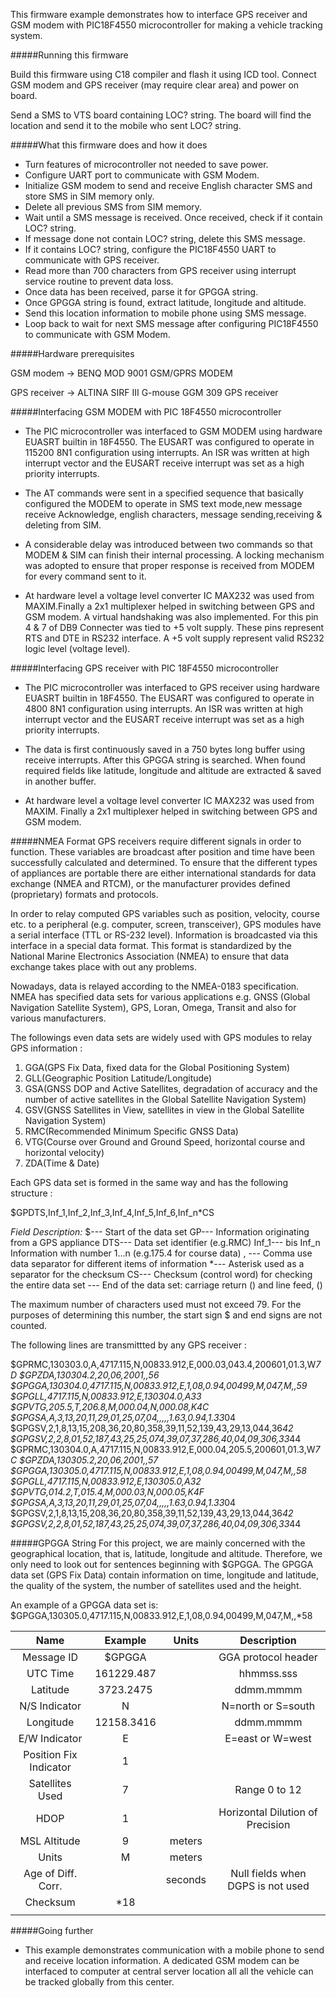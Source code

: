 This firmware example demonstrates how to interface GPS receiver and GSM modem with 
PIC18F4550 microcontroller for making a vehicle tracking system.

#####Running this firmware
   
Build this firmware using C18 compiler and flash it using ICD tool. Connect GSM modem 
and GPS receiver (may require clear area) and power on board.

Send a SMS to VTS board containing LOC? string. The board will find the location and send 
it to the mobile who sent LOC? string.
   
#####What this firmware does and how it does

- Turn features of microcontroller not needed to save power.
- Configure UART port to communicate with GSM Modem.
- Initialize GSM modem to send and receive English character SMS and store SMS in SIM 
memory only.
- Delete all previous SMS from SIM memory.
- Wait until a SMS message is received. Once received, check if it contain LOC? string.
- If message done not contain LOC? string, delete this SMS message. 
- If it contains LOC? string, configure the PIC18F4550 UART to communicate with GPS receiver.
- Read more than 700 characters from GPS receiver using interrupt service routine to prevent 
data loss.
- Once data has been received, parse it for GPGGA string.
- Once GPGGA string is found, extract latitude, longitude and altitude.
- Send this location information to mobile phone using SMS message.
- Loop back to wait for next SMS message after configuring PIC18F4550 to communicate with 
GSM Modem.

#####Hardware prerequisites

GSM modem    &#8594; BENQ MOD 9001 GSM/GPRS MODEM

GPS receiver &#8594; ALTINA SIRF III G-mouse GGM 309 GPS receiver

#####Interfacing GSM MODEM with PIC 18F4550 microcontroller 
- The PIC microcontroller was interfaced to GSM MODEM using hardware EUASRT builtin in 18F4550. 
The EUSART was configured to operate in 115200 8N1 configuration using interrupts. An ISR was 
written at high interrupt vector and the EUSART receive interrupt was set as a high priority 
interrupts. 

- The AT commands were sent  in a specified sequence that basically configured the 
MODEM to operate in SMS text mode,new message receive  Acknowledge, english characters, 
message sending,receiving & deleting from SIM. 

- A considerable delay was introduced between two commands so that MODEM & SIM can finish their 
internal processing. A locking mechanism was adopted to ensure that proper response is received 
from MODEM for every command sent to it. 

- At hardware level a voltage level converter IC MAX232 was used from MAXIM.Finally a 2x1 multiplexer 
helped in switching between GPS and GSM modem. A virtual handshaking was also implemented. For this 
pin 4 & 7 of DB9 Connecter was tied to +5 volt supply. These pins represent RTS and DTE in RS232 
interface. A +5 volt supply represent valid RS232 logic level (voltage level).

#####Interfacing GPS receiver with PIC 18F4550 microcontroller 
- The PIC microcontroller was interfaced to GPS receiver using hardware EUASRT builtin in 18F4550. 
The EUSART was configured to operate in 4800 8N1 configuration using interrupts. An ISR was 
written at high interrupt vector and the EUSART receive interrupt was set as a high  priority 
interrupts.

- The data is first continuously saved in a 750 bytes long buffer using receive interrupts. After 
this GPGGA string is searched. When found required fields like latitude, longitude and altitude 
are extracted & saved in another buffer.

- At hardware level a voltage level converter IC MAX232 was used from MAXIM. Finally a 2x1 multiplexer 
helped in switching between GPS and GSM modem.

#####NMEA Format
GPS receivers require different signals in order to function. These variables are broadcast after position 
and time have been successfully calculated and determined. To ensure that the different types of appliances 
are portable there are either international standards for data exchange (NMEA and RTCM), or the manufacturer 
provides defined (proprietary) formats and protocols.

In order to relay computed GPS variables such as position, velocity, course etc. to a peripheral (e.g. computer,
screen, transceiver), GPS modules have a serial interface (TTL or RS-232 level). Information is broadcasted via 
this interface in a special data format. This format is standardized by the National Marine Electronics Association 
(NMEA) to ensure that data exchange takes place with out any problems.

Nowadays, data is relayed according to the NMEA-0183 specification. NMEA has specified data sets for
various applications e.g. GNSS (Global Navigation Satellite System), GPS, Loran, Omega, Transit and also 
for various manufacturers. 

The followings even data sets are widely used with GPS modules to relay GPS information :
1. GGA(GPS Fix Data, fixed data for the Global Positioning System)
2. GLL(Geographic Position Latitude/Longitude)
3. GSA(GNSS DOP and Active Satellites, degradation of accuracy and the number of active satellites in the Global Satellite Navigation System)
4. GSV(GNSS Satellites in View, satellites in view in the Global Satellite Navigation System)
5. RMC(Recommended Minimum Specific GNSS Data)
6. VTG(Course over Ground and Ground Speed, horizontal course and horizontal velocity)
7. ZDA(Time & Date)

Each GPS data set is formed in the same way and has the following structure :

$GPDTS,Inf_1,Inf_2,Inf_3,Inf_4,Inf_5,Inf_6,Inf_n*CS<CR><LF>

*Field Description:*
$--- Start of the data set
GP--- Information originating from a GPS appliance
DTS--- Data set identifier (e.g.RMC)
Inf_1--- bis Inf_n  Information with number 1...n (e.g.175.4 for course data)
, --- Comma use data separator for different items of information
*--- Asterisk used as a separator for the checksum
CS--- Checksum (control word) for checking the entire data set
<CR><LF>--- End of the data set: carriage return (<CR>) and line feed, (<LF>)

The maximum number of characters used must not exceed 79. For the purposes of determining this number, 
the start sign $ and end signs <CR><LF>are not counted.

The following lines are transmittted by any GPS receiver :

$GPRMC,130303.0,A,4717.115,N,00833.912,E,000.03,043.4,200601,01.3,W*7D<CR><LF>
$GPZDA,130304.2,20,06,2001,,*56<CR><LF>
$GPGGA,130304.0,4717.115,N,00833.912,E,1,08,0.94,00499,M,047,M,,*59<CR><LF>
$GPGLL,4717.115,N,00833.912,E,130304.0,A*33<CR><LF>
$GPVTG,205.5,T,206.8,M,000.04,N,000.08,K*4C<CR><LF>
$GPGSA,A,3,13,20,11,29,01,25,07,04,,,,,1.63,0.94,1.33*04<CR><LF>
$GPGSV,2,1,8,13,15,208,36,20,80,358,39,11,52,139,43,29,13,044,36*42<CR><LF>
$GPGSV,2,2,8,01,52,187,43,25,25,074,39,07,37,286,40,04,09,306,33*44<CR><LF>
$GPRMC,130304.0,A,4717.115,N,00833.912,E,000.04,205.5,200601,01.3,W*7C<CR><LF>
$GPZDA,130305.2,20,06,2001,,*57<CR><LF>
$GPGGA,130305.0,4717.115,N,00833.912,E,1,08,0.94,00499,M,047,M,,*58<CR><LF>
$GPGLL,4717.115,N,00833.912,E,130305.0,A*32<CR><LF>
$GPVTG,014.2,T,015.4,M,000.03,N,000.05,K*4F<CR><LF>
$GPGSA,A,3,13,20,11,29,01,25,07,04,,,,,1.63,0.94,1.33*04<CR><LF>
$GPGSV,2,1,8,13,15,208,36,20,80,358,39,11,52,139,43,29,13,044,36*42<CR><LF>
$GPGSV,2,2,8,01,52,187,43,25,25,074,39,07,37,286,40,04,09,306,33*44<CR><LF>

#####GPGGA String
For this project, we are mainly concerned with the geographical location, that is, latitude, longitude 
and altitude. Therefore, we only need to look out for sentences beginning with $GPGGA. The GPGGA data set 
(GPS Fix Data) contain information on time, longitude and latitude, the quality of the system, the number 
of satellites used and the height. 

An example of a GPGGA data set is:
$GPGGA,130305.0,4717.115,N,00833.912,E,1,08,0.94,00499,M,047,M,,*58<CR><LF>

| Name                   | Example        | Units      | Description                       |
| :------------:         |:-------------: | :--------: | :--------:                        |
| Message ID             | $GPGGA         |            | GGA protocol header               |
| UTC Time               | 161229.487     |            | hhmmss.sss                        |
| Latitude               | 3723.2475      |            | ddmm.mmmm                         |
| N/S Indicator          | N              |            | N=north or S=south                |
| Longitude              | 12158.3416     |            | ddmm.mmmm                         |
| E/W Indicator          | E              |            | E=east or W=west                  |
| Position Fix Indicator | 1              |            |                                   |
| Satellites Used        | 7              |            | Range 0 to 12                     |
| HDOP                   | 1              |            | Horizontal Dilution of Precision  |
| MSL Altitude           | 9              | meters     |                                   |
| Units                  | M              | meters     |                                   |
| Age of Diff. Corr.     |                | seconds    | Null fields when DGPS is not used |
| Checksum               | *18            |            |                                   |
| <CR> <LF>              |                |            |                                   |


#####Going further
- This example demonstrates communication with a mobile phone to send and receive location 
information. A dedicated GSM modem can be interfaced to computer at central server location 
all all the vehicle can be tracked globally from this center.

